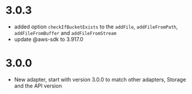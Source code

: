 # 3.0.3
- added option `checkIfBucketExists` to the `addFile`, `addFileFromPath`, `addFileFromBuffer` and `addFileFromStream`
- update @aws-sdk to 3.917.0

# 3.0.0
- New adapter, start with version 3.0.0 to match other adapters, Storage and the API version